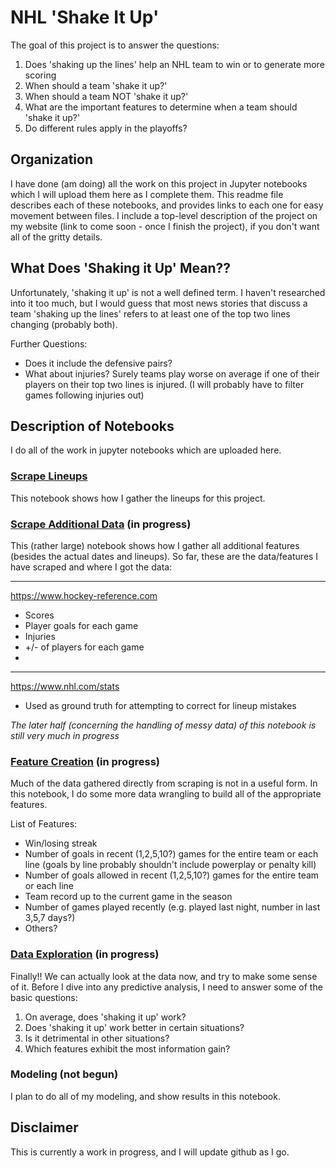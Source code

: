 # NHL 'Shake It Up'

The goal of this project is to answer the questions:
1. Does 'shaking up the lines' help an NHL team to win or to generate more scoring
2. When should a team 'shake it up?'
3. When should a team NOT 'shake it up?'
4. What are the important features to determine when a team should 'shake it up?'
5. Do different rules apply in the playoffs?

## Organization

I have done (am doing) all the work on this project in Jupyter notebooks which I will upload them here as I complete them. This readme file describes each of these notebooks, and provides links to each one for easy movement between files. I include a top-level description of the project on my website (link to come soon - once I finish the project), if you don't want all of the gritty details.

## What Does 'Shaking it Up' Mean??

Unfortunately, 'shaking it up' is not a well defined term. I haven't researched into it too much, but I would guess that most news stories that discuss a team 'shaking up the lines' refers to at least one of the top two lines changing (probably both).

Further Questions:
* Does it include the defensive pairs?
* What about injuries? Surely teams play worse on average if one of their players on their top two lines is injured. (I will probably have to filter games following injuries out)


## Description of Notebooks

I do all of the work in jupyter notebooks which are uploaded here.

### [Scrape Lineups](https://github.com/kjgraves/NHLShakeItUp/blob/master/Scrape/ScrapeNHLLineups.ipynb)

This notebook shows how I gather the lineups for this project. 

### [Scrape Additional Data](https://github.com/kjgraves/NHLShakeItUp/blob/master/Scrape/ScrapeAdditionalData.ipynb) (in progress)

This (rather large) notebook shows how I gather all additional features (besides the actual dates and lineups).
So far, these are the data/features I have scraped and where I got the data:

-----
https://www.hockey-reference.com
* Scores 
* Player goals for each game
* Injuries
* +/- of players for each game
* 
----
https://www.nhl.com/stats
* Used as ground truth for attempting to correct for lineup mistakes

*The later half (concerning the handling of messy data) of this notebook is still very much in progress*

### [Feature Creation](https://github.com/kjgraves/NHLShakeItUp/blob/master/FeatureCreation.ipynb) (in progress)

Much of the data gathered directly from scraping is not in a useful form. In this notebook, I do some more data wrangling to build all of the appropriate features.

List of Features:
* Win/losing streak
* Number of goals in recent (1,2,5,10?) games for the entire team or each line (goals by line probably shouldn't include powerplay or penalty kill)
* Number of goals allowed in recent (1,2,5,10?) games for the entire team or each line 
* Team record up to the current game in the season
* Number of games played recently (e.g. played last night, number in last 3,5,7 days?)
* Others?

### [Data Exploration](https://github.com/kjgraves/NHLShakeItUp/blob/master/DataExploration.ipynb) (in progress)

Finally!! We can actually look at the data now, and try to make some sense of it. Before I dive into any predictive analysis, I need to answer some of the basic questions:
1. On average, does 'shaking it up' work?
2. Does 'shaking it up' work better in certain situations?
3. Is it detrimental in other situations?
4. Which features exhibit the most information gain?

### Modeling (not begun)

I plan to do all of my modeling, and show results in this notebook.

## Disclaimer

This is currently a work in progress, and I will update github as I go.

